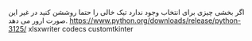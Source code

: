 اگر بخشی چیزی برای انتخاب وجود ندارد تیک خالی را حتما روششن کنید در غیر این صورت ارور می دهد.
https://www.python.org/downloads/release/python-3125/
xlsxwriter
codecs
customtkinter
